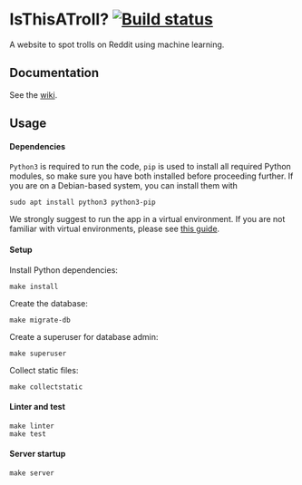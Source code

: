 # IsThisATroll? [![Build status](https://github.com/70AdmiralString/isthisatroll_web/actions/workflows/django.yml/badge.svg?branch=master)](https://github.com/70AdmiralString/isthisatroll_web/actions/workflows/django.yml?branch=master)

A website to spot trolls on Reddit using machine learning.

## Documentation

See the [wiki](https://github.com/70AdmiralString/isthisatroll_web/wiki).

## Usage

#### Dependencies

`Python3` is required to run the code, `pip` is used to install all required Python modules, so make sure you have both installed before proceeding further. If you are on a Debian-based system, you can install them with

    sudo apt install python3 python3-pip

We strongly suggest to run the app in a virtual environment. If you are not familiar with virtual environments, please see [this guide](https://docs.python.org/3/tutorial/venv.html).

#### Setup

Install Python dependencies:

    make install

Create the database:

    make migrate-db

Create a superuser for database admin:

    make superuser

Collect static files:

    make collectstatic

#### Linter and test

    make linter
    make test

#### Server startup

    make server

